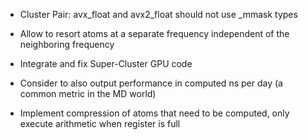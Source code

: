 - Cluster Pair: avx\_float and avx2\_float should not use _mmask types

- Allow to resort atoms at a separate frequency independent of the neighboring
frequency
- Integrate and fix Super-Cluster GPU code
- Consider to also output performance in computed ns per day (a common metric in
the MD world)

* Implement compression of atoms that need to be computed, only execute
arithmetic when register is full

